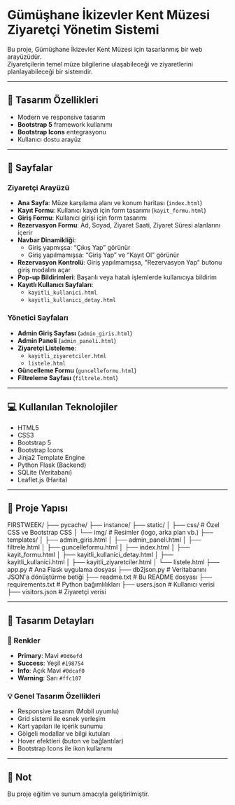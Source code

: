 # Gümüşhane İkizevler Kent Müzesi Ziyaretçi Yönetim Sistemi

Bu proje, Gümüşhane İkizevler Kent Müzesi için tasarlanmış bir web arayüzüdür.  
Ziyaretçilerin temel müze bilgilerine ulaşabileceği ve ziyaretlerini planlayabileceği bir sistemdir.

---

## 🎨 Tasarım Özellikleri

- Modern ve responsive tasarım
- **Bootstrap 5** framework kullanımı
- **Bootstrap Icons** entegrasyonu
- Kullanıcı dostu arayüz

---

## 📄 Sayfalar

### Ziyaretçi Arayüzü
- **Ana Sayfa**: Müze karşılama alanı ve konum haritası (`index.html`)
- **Kayıt Formu**: Kullanıcı kaydı için form tasarımı (`kayit_formu.html`)
- **Giriş Formu**: Kullanıcı girişi için form tasarımı
- **Rezervasyon Formu**: Ad, Soyad, Ziyaret Saati, Ziyaret Süresi alanlarını içerir
- **Navbar Dinamikliği**:
  - Giriş yapmışsa: “Çıkış Yap” görünür
  - Giriş yapılmamışsa: “Giriş Yap” ve “Kayıt Ol” görünür
- **Rezervasyon Kontrolü**: Giriş yapılmamışsa, "Rezervasyon Yap" butonu giriş modalını açar
- **Pop-up Bildirimleri**: Başarılı veya hatalı işlemlerde kullanıcıya bildirim
- **Kayıtlı Kullanıcı Sayfaları**:
  - `kayitli_kullanici.html`
  - `kayitli_kullanici_detay.html`

### Yönetici Sayfaları
- **Admin Giriş Sayfası** (`admin_giris.html`)
- **Admin Paneli** (`admin_paneli.html`)
- **Ziyaretçi Listeleme**:
  - `kayitli_ziyaretciler.html`
  - `listele.html`
- **Güncelleme Formu** (`guncelleformu.html`)
- **Filtreleme Sayfası** (`filtrele.html`)

---

## 💻 Kullanılan Teknolojiler

- HTML5  
- CSS3  
- Bootstrap 5  
- Bootstrap Icons  
- Jinja2 Template Engine  
- Python Flask (Backend)  
- SQLite (Veritabanı)  
- Leaflet.js (Harita)

---

## 📁 Proje Yapısı
FIRSTWEEK/
├── pycache/
├── instance/
├── static/
│ ├── css/ # Özel CSS ve Bootstrap CSS
│ └── img/ # Resimler (logo, arka plan vb.)
├── templates/
│ ├── admin_giris.html
│ ├── admin_paneli.html
│ ├── filtrele.html
│ ├── guncelleformu.html
│ ├── index.html
│ ├── kayit_formu.html
│ ├── kayitli_kullanici_detay.html
│ ├── kayitli_kullanici.html
│ ├── kayitli_ziyaretciler.html
│ └── listele.html
├── app.py # Ana Flask uygulama dosyası
├── db2json.py # Veritabanını JSON'a dönüştürme betiği
├── readme.txt # Bu README dosyası
├── requirements.txt # Python bağımlılıkları
├── users.json # Kullanıcı verisi
├── visitors.json # Ziyaretçi verisi

---

## 🎨 Tasarım Detayları

### 🎨 Renkler
- **Primary**: Mavi `#0d6efd`
- **Success**: Yeşil `#198754`
- **Info**: Açık Mavi `#0dcaf0`
- **Warning**: Sarı `#ffc107`

### 💡 Genel Tasarım Özellikleri
- Responsive tasarım (Mobil uyumlu)
- Grid sistemi ile esnek yerleşim
- Kart yapıları ile içerik sunumu
- Gölgeli modallar ve bilgi kutuları
- Hover efektleri (buton ve bağlantılar)
- Bootstrap Icons ile ikon kullanımı

---

## 📌 Not
Bu proje eğitim ve sunum amacıyla geliştirilmiştir.
